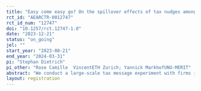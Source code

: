 ```yaml
---
title: "Easy come easy go? On the spillover effects of tax nudges among firms in Kampala"
rct_id: "AEARCTR-0012747"
rct_id_num: "12747"
doi: "10.1257/rct.12747-1.0"
date: "2023-12-21"
status: "on_going"
jel: ""
start_year: "2023-08-21"
end_year: "2024-03-31"
pi: "Stephan Dietrich"
pi_other: "Rose Camille  VincentETH Zurich; Yannick MarkhofUNU-MERIT"
abstract: "We conduct a large-scale tax message experiment with firms in Kampala, Uganda. For the experiment, we compiled a unique database by merging business tax information from the Uganda Revenue Authority and trade license information from the Kampala Capital City Authority. This novel database enables us to measure tax compliance in a multi-level tax system. Our sampling frame consists of 65,269 firms. These firms are allocated to a control group that does not receive a message, firms that receive a deterrence message either through KCCA or URA, firms that receive the message through both tax authorities, and firms that receive a message highlighting enforcement coordination between the tax authorities. We test whether (i) the effects of a prior message experiment persist four years post-intervention; (ii) the effects replicate after repeating the original intervention; (iii) the intervention shows different effects when applied to larger firms or previously non-compliant firms; (iv) the intervention shows similar effects when applied to local taxes paid by the same population of firms; and (v) whether treatment effects at one tax tier crowd out compliance at the other tier."
layout: registration
---
```


